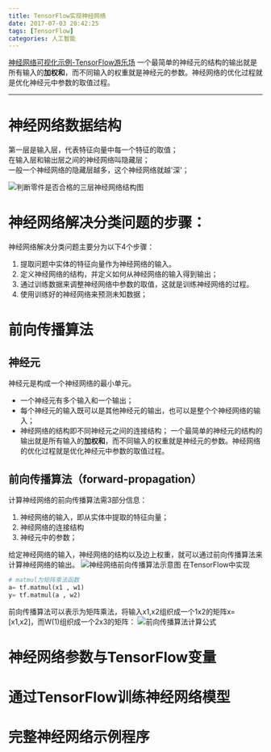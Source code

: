 ```yaml
---
title: TensorFlow实现神经网络
date: 2017-07-03 20:42:25
tags: [TensorFlow]
categories: 人工智能
---
```



[神经网络可视化示例-TensorFlow游乐场](http://playground.tensorflow.org/)
一个最简单的神经元的结构的输出就是所有输入的**加权和**，而不同输入的权重就是神经元的参数。神经网络的优化过程就是优化神经元中参数的取值过程。
- - -
<!-- more --> 

# 神经网络数据结构
第一层是输入层，代表特征向量中每一个特征的取值；  
在输入层和输出层之间的神经网络叫隐藏层；  
一般一个神经网络的隐藏层越多，这个神经网络就越'深'；

![判断零件是否合格的三层神经网络结构图](三层神经网络结构图.jpg)

# 神经网络解决分类问题的步骤：
神经网络解决分类问题主要分为以下4个步骤：
1. 提取问题中实体的特征向量作为神经网络的输入。
2. 定义神经网络的结构，并定义如何从神经网络的输入得到输出；
3. 通过训练数据来调整神经网络中参数的取值，这就是训练神经网络的过程。
4. 使用训练好的神经网络来预测未知数据；

# 前向传播算法
## 神经元
神经元是构成一个神经网络的最小单元。
* 一个神经元有多个输入和一个输出；
* 每个神经元的输入既可以是其他神经元的输出，也可以是整个个神经网络的输入；
* 神经网络的结构即不同神经元之间的连接结构；
一个最简单的神经元的结构的输出就是所有输入的**加权和**，而不同输入的权重就是神经元的参数。神经网络的优化过程就是优化神经元中参数的取值过程。

## 前向传播算法（forward-propagation）
计算神经网络的前向传播算法需3部分信息：
1. 神经网络的输入，即从实体中提取的特征向量；
2. 神经网络的连接结构
3. 神经元中的参数；

给定神经网络的输入，神经网络的结构以及边上权重，就可以通过前向传播算法来计算神经网络的输出。
![神经网络前向传播算法示意图](神经网络前向传播算法示意图.jpg)
在TensorFlow中实现
```python
# matmul为矩阵乘法函数
a= tf.matmul(x1 , w1)
y= tf.matmul(a , w2)
```
前向传播算法可以表示为矩阵乘法，将输入x1,x2组织成一个1x2的矩阵x=[x1,x2]，而W(1)组织成一个2x3的矩阵：
![前向传播算法计算公式](前向传播算法计算公式.jpg)

# 神经网络参数与TensorFlow变量

# 通过TensorFlow训练神经网络模型

# 完整神经网络示例程序